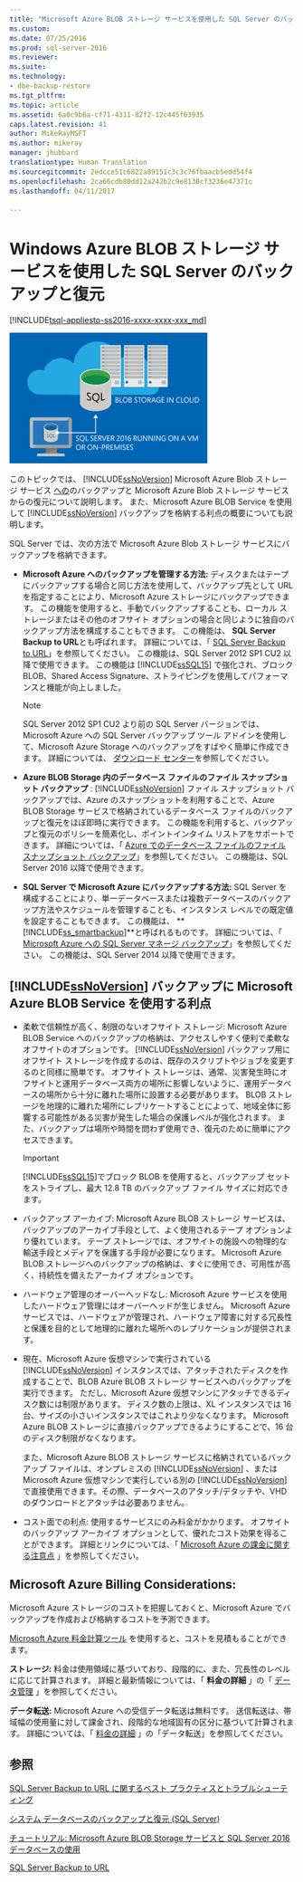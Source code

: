 ```yaml
---
title: "Microsoft Azure BLOB ストレージ サービスを使用した SQL Server のバックアップと復元 | Microsoft Docs"
ms.custom: 
ms.date: 07/25/2016
ms.prod: sql-server-2016
ms.reviewer: 
ms.suite: 
ms.technology:
- dbe-backup-restore
ms.tgt_pltfrm: 
ms.topic: article
ms.assetid: 6a0c9b6a-cf71-4311-82f2-12c445f63935
caps.latest.revision: 41
author: MikeRayMSFT
ms.author: mikeray
manager: jhubbard
translationtype: Human Translation
ms.sourcegitcommit: 2edcce51c6822a89151c3c3c76fbaacb5edd54f4
ms.openlocfilehash: 2ca66cdb80dd12a242b2c9e8130cf3236e47371c
ms.lasthandoff: 04/11/2017

---
```

# <a name="sql-server-backup-and-restore-with-microsoft-azure-blob-storage-service"></a>Windows Azure BLOB ストレージ サービスを使用した SQL Server のバックアップと復元
[!INCLUDE[tsql-appliesto-ss2016-xxxx-xxxx-xxx_md](../../includes/tsql-appliesto-ss2016-xxxx-xxxx-xxx-md.md)]

  ![Azure BLOB へのバックアップのグラフィック](../../relational-databases/backup-restore/media/backup-to-azure-blob-graphic.png "Azure BLOB へのバックアップのグラフィック")  
  
 このトピックでは、 [!INCLUDE[ssNoVersion](../../includes/ssnoversion-md.md)] Microsoft Azure Blob ストレージ サービス [への](http://www.windowsazure.com/develop/net/how-to-guides/blob-storage/)のバックアップと Microsoft Azure Blob ストレージ サービスからの復元について説明します。 また、Microsoft Azure BLOB Service を使用して [!INCLUDE[ssNoVersion](../../includes/ssnoversion-md.md)] バックアップを格納する利点の概要についても説明します。  
  
 SQL Server では、次の方法で Microsoft Azure Blob ストレージ サービスにバックアップを格納できます。  
  
-   **Microsoft Azure へのバックアップを管理する方法:** ディスクまたはテープにバックアップする場合と同じ方法を使用して、バックアップ先として URL を指定することにより、Microsoft Azure ストレージにバックアップできます。 この機能を使用すると、手動でバックアップすることも、ローカル ストレージまたはその他のオフサイト オプションの場合と同じように独自のバックアップ方法を構成することもできます。 この機能は、 **SQL Server Backup to URL**とも呼ばれます。 詳細については、「 [SQL Server Backup to URL](../../relational-databases/backup-restore/sql-server-backup-to-url.md)」を参照してください。 この機能は、SQL Server 2012 SP1 CU2 以降で使用できます。 この機能は [!INCLUDE[ssSQL15](../../includes/sssql15-md.md)] で強化され、ブロック BLOB、Shared Access Signature、ストライピングを使用してパフォーマンスと機能が向上しました。  
  
    > [!NOTE]  
    >  SQL Server 2012 SP1 CU2 より前の SQL Server バージョンでは、Microsoft Azure への SQL Server バックアップ ツール アドインを使用して、Microsoft Azure Storage へのバックアップをすばやく簡単に作成できます。 詳細については、 [ダウンロード センター](http://go.microsoft.com/fwlink/?LinkID=324399)を参照してください。  
  
-   **Azure BLOB Storage 内のデータベース ファイルのファイル スナップショット バックアップ** : [!INCLUDE[ssNoVersion](../../includes/ssnoversion-md.md)] ファイル スナップショット バックアップでは、Azure のスナップショットを利用することで、Azure BLOB Storage サービスで格納されているデータベース ファイルのバックアップと復元をほぼ即時に実行できます。 この機能を利用すると、バックアップと復元のポリシーを簡素化し、ポイントインタイム リストアをサポートできます。 詳細については、「 [Azure でのデータベース ファイルのファイル スナップショット バックアップ](../../relational-databases/backup-restore/file-snapshot-backups-for-database-files-in-azure.md)」を参照してください。 この機能は、SQL Server 2016 以降で使用できます。  
  
-   **SQL Server で Microsoft Azure にバックアップする方法:** SQL Server を構成することにより、単一データベースまたは複数データベースのバックアップ方法やスケジュールを管理することも、インスタンス レベルでの既定値を設定することもできます。 この機能は、 **[!INCLUDE[ss_smartbackup](../../includes/ss-smartbackup-md.md)]**と呼ばれるものです。 詳細については、「 [Microsoft Azure への SQL Server マネージ バックアップ](../../relational-databases/backup-restore/sql-server-managed-backup-to-microsoft-azure.md)」を参照してください。 この機能は、SQL Server 2014 以降で使用できます。  
  
## <a name="benefits-of-using-the-microsoft-azure-blob-service-for-includessnoversionincludesssnoversion-mdmd-backups"></a>[!INCLUDE[ssNoVersion](../../includes/ssnoversion-md.md)] バックアップに Microsoft Azure BLOB Service を使用する利点  
  
-   柔軟で信頼性が高く、制限のないオフサイト ストレージ: Microsoft Azure BLOB Service へのバックアップの格納は、アクセスしやすく便利で柔軟なオフサイトのオプションです。 [!INCLUDE[ssNoVersion](../../includes/ssnoversion-md.md)] バックアップ用にオフサイト ストレージを作成するのは、既存のスクリプトやジョブを変更するのと同様に簡単です。 オフサイト ストレージは、通常、災害発生時にオフサイトと運用データベース両方の場所に影響しないように、運用データベースの場所から十分に離れた場所に設置する必要があります。 BLOB ストレージを地理的に離れた場所にレプリケートすることによって、地域全体に影響する可能性がある災害が発生した場合の保護レベルが強化されます。 また、バックアップは場所や時間を問わず使用でき、復元のために簡単にアクセスできます。  
  
    > [!IMPORTANT]  
    >  [!INCLUDE[ssSQL15](../../includes/sssql15-md.md)]でブロック BLOB を使用すると、バックアップ セットをストライプし、最大 12.8 TB のバックアップ ファイル サイズに対応できます。  
  
-   バックアップ アーカイブ: Microsoft Azure BLOB ストレージ サービスは、バックアップのアーカイブ手段として、よく使用されるテープ オプションより優れています。 テープ ストレージでは、オフサイトの施設への物理的な輸送手段とメディアを保護する手段が必要になります。 Microsoft Azure BLOB ストレージへのバックアップの格納は、すぐに使用でき、可用性が高く、持続性を備えたアーカイブ オプションです。  
  
-   ハードウェア管理のオーバーヘッドなし: Microsoft Azure サービスを使用したハードウェア管理にはオーバーヘッドが生じません。 Microsoft Azure サービスでは、ハードウェアが管理され、ハードウェア障害に対する冗長性と保護を目的として地理的に離れた場所へのレプリケーションが提供されます。  
  
-   現在、Microsoft Azure 仮想マシンで実行されている [!INCLUDE[ssNoVersion](../../includes/ssnoversion-md.md)] インスタンスでは、アタッチされたディスクを作成することで、BLOB Azure BLOB ストレージ サービスへのバックアップを実行できます。 ただし、Microsoft Azure 仮想マシンにアタッチできるディスク数には制限があります。 ディスク数の上限は、XL インスタンスでは 16 台、サイズの小さいインスタンスではこれより少なくなります。 Microsoft Azure BLOB ストレージに直接バックアップできるようにすることで、16 台のディスク制限がなくなります。  
  
     また、Microsoft Azure BLOB ストレージ サービスに格納されているバックアップ ファイルは、オンプレミスの [!INCLUDE[ssNoVersion](../../includes/ssnoversion-md.md)] 、または Microsoft Azure 仮想マシンで実行している別の [!INCLUDE[ssNoVersion](../../includes/ssnoversion-md.md)] で直接使用できます。その際、データベースのアタッチ/デタッチや、VHD のダウンロードとアタッチは必要ありません。  
  
-   コスト面での利点: 使用するサービスにのみ料金がかかります。 オフサイトのバックアップ アーカイブ オプションとして、優れたコスト効果を得ることができます。 詳細とリンクについては、「 [Microsoft Azure の課金に関する注意点](#Billing) 」を参照してください。  
  
##  <a name="Billing"></a> Microsoft Azure Billing Considerations:  
 Microsoft Azure ストレージのコストを把握しておくと、Microsoft Azure でバックアップを作成および格納するコストを予測できます。  
  
 [Microsoft Azure 料金計算ツール](http://go.microsoft.com/fwlink/?LinkId=277060) を使用すると、コストを見積もることができます。  
  
 **ストレージ:** 料金は使用領域に基づいており、段階的に、また、冗長性のレベルに応じて計算されます。 詳細と最新情報については、「 **料金の詳細** 」の「 [データ管理](http://go.microsoft.com/fwlink/?LinkId=277059) 」を参照してください。  
  
 **データ転送:** Microsoft Azure への受信データ転送は無料です。 送信転送は、帯域幅の使用量に対して課金され、段階的な地域固有の区分に基づいて計算されます。 詳細については、「 [料金の詳細](http://go.microsoft.com/fwlink/?LinkId=277061) 」の「データ転送」を参照してください。  
  
## <a name="see-also"></a>参照  

[SQL Server Backup to URL に関するベスト プラクティスとトラブルシューティング](../../relational-databases/backup-restore/sql-server-backup-to-url-best-practices-and-troubleshooting.md)   

[システム データベースのバックアップと復元 &#40;SQL Server&#41;](../../relational-databases/backup-restore/back-up-and-restore-of-system-databases-sql-server.md)   

[チュートリアル: Microsoft Azure BLOB Storage サービスと SQL Server 2016 データベースの使用](../tutorial-use-azure-blob-storage-service-with-sql-server-2016.md)

[SQL Server Backup to URL](../../relational-databases/backup-restore/sql-server-backup-to-url.md)  
  
  

